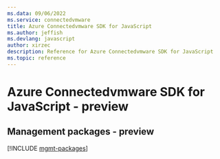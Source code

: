 ```yaml
---
ms.data: 09/06/2022
ms.service: connectedvmware
title: Azure Connectedvmware SDK for JavaScript
ms.author: jeffish
ms.devlang: javascript
author: xirzec
description: Reference for Azure Connectedvmware SDK for JavaScript
ms.topic: reference
---
```

# Azure Connectedvmware SDK for JavaScript - preview

## Management packages - preview
[!INCLUDE [mgmt-packages](connectedvmware-mgmt-index.md)]